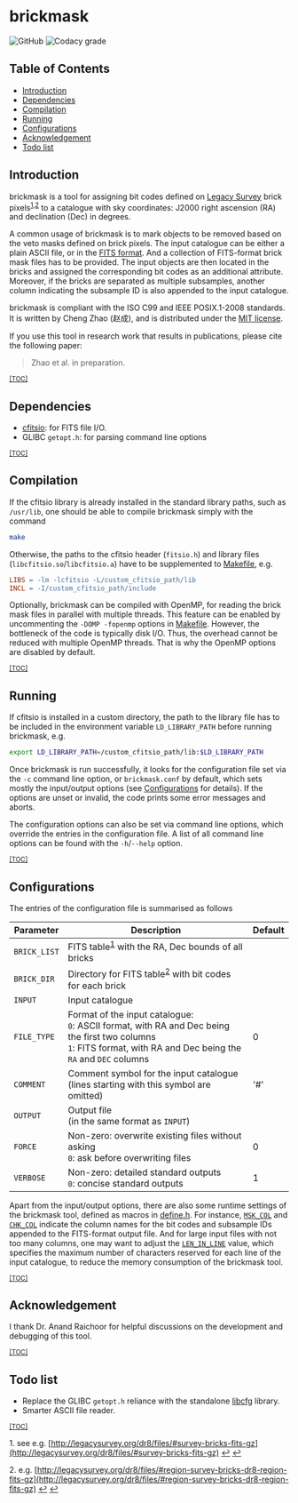 # brickmask

![GitHub](https://img.shields.io/github/license/cheng-zhao/brickmask.svg)
![Codacy grade](https://img.shields.io/codacy/grade/b780618f6c2144649f71de9814a36430.svg)

## Table of Contents

-   [Introduction](#introduction)
-   [Dependencies](#dependencies)
-   [Compilation](#compilation)
-   [Running](#running)
-   [Configurations](#configurations)
-   [Acknowledgement](#acknowledgement)
-   [Todo list](#todo-list)

## Introduction

brickmask is a tool for assigning bit codes defined on [Legacy Survey](http://legacysurvey.org) brick pixels<sup id="quote0">[1](#footnote1),[2](#footnote2)</sup> to a catalogue with sky coordinates: J2000 right ascension (RA) and declination (Dec) in degrees.

A common usage of brickmask is to mark objects to be removed based on the veto masks defined on brick pixels. The input catalogue can be either a plain ASCII file, or in the [FITS format](https://fits.gsfc.nasa.gov/fits_home.html). And a collection of FITS-format brick mask files has to be provided. The input objects are then located in the bricks and assigned the corresponding bit codes as an additional attribute. Moreover, if the bricks are separated as multiple subsamples, another column indicating the subsample ID is also appended to the input catalogue.

brickmask is compliant with the ISO C99 and IEEE POSIX.1-2008 standards. It is written by Cheng Zhao (&#36213;&#25104;), and is distributed under the [MIT license](LICENSE.txt).

If you use this tool in research work that results in publications, please cite the following paper:

> Zhao et al. in preparation.

<small>[\[TOC\]](#table-of-contents)</small>

## Dependencies

-   [cfitsio](https://heasarc.gsfc.nasa.gov/fitsio): for FITS file I/O.
-   GLIBC `getopt.h`: for parsing command line options

<small>[\[TOC\]](#table-of-contents)</small>

## Compilation

If the cfitsio library is already installed in the standard library paths, such as `/usr/lib`, one should be able to compile brickmask simply with the command
```bash
make
```

Otherwise, the paths to the cfitsio header (`fitsio.h`) and library files (`libcfitsio.so`/`libcfitsio.a`) have to be supplemented to [Makefile](Makefile), e.g.
```makefile
LIBS = -lm -lcfitsio -L/custom_cfitsio_path/lib
INCL = -I/custom_cfitsio_path/include
```

Optionally, brickmask can be compiled with OpenMP, for reading the brick mask files in parallel with multiple threads. This feature can be enabled by uncommenting the `-DOMP -fopenmp` options in [Makefile](Makefile#L4). However, the bottleneck of the code is typically disk I/O. Thus, the overhead cannot be reduced with multiple OpenMP threads. That is why the OpenMP options are disabled by default.

<small>[\[TOC\]](#table-of-contents)</small>

## Running

If cfitsio is installed in a custom directory, the path to the library file has to be included in the environment variable `LD_LIBRARY_PATH` before running brickmask, e.g.
```bash
export LD_LIBRARY_PATH=/custom_cfitsio_path/lib:$LD_LIBRARY_PATH
```

Once brickmask is run successfully, it looks for the configuration file set via the `-c` command line option, or `brickmask.conf` by default, which sets mostly the input/output options (see [Configurations](#configurations) for details). If the options are unset or invalid, the code prints some error messages and aborts.

The configuration options can also be set via command line options, which override the entries in the configuration file. A list of all command line options can be found with the `-h`/`--help` option.

<small>[\[TOC\]](#table-of-contents)</small>

## Configurations

The entries of the configuration file is summarised as follows

| Parameter    | Description                                                                                                                                                                 | Default |
|--------------|-----------------------------------------------------------------------------------------------------------------------------------------------------------------------------|---------|
| `BRICK_LIST` | FITS table<sup id="quote1">[1](#footnote1)</sup> with the RA, Dec bounds of all bricks                                                                                      |         |
| `BRICK_DIR`  | Directory for FITS table<sup id="quote2">[2](#footnote2)</sup> with bit codes for each brick                                                                                |         |
| `INPUT`      | Input catalogue                                                                                                                                                             |         |
| `FILE_TYPE`  | Format of the input catalogue: <br />`0`: ASCII format, with RA and Dec being the first two columns<br />`1`: FITS format, with RA and Dec being the `RA` and `DEC` columns | 0       |
| `COMMENT`    | Comment symbol for the input catalogue<br />(lines starting with this symbol are omitted)                                                                                   | '#'     |
| `OUTPUT`     | Output file<br />(in the same format as `INPUT`)                                                                                                                            |         |
| `FORCE`      | Non-zero: overwrite existing files without asking<br />`0`: ask before overwriting files                                                                                    | 0       |
| `VERBOSE`    | Non-zero: detailed standard outputs<br />`0`: concise standard outputs                                                                                                      | 1       |

Apart from the input/output options, there are also some runtime settings of the brickmask tool, defined as macros in [define.h](define.h). For instance, [`MSK_COL`](define.h#L53) and [`CHK_COL`](define.h#L54) indicate the column names for the bit codes and subsample IDs appended to the FITS-format output file. And for large input files with not too many columns, one may want to adjust the [`LEN_IN_LINE`](define.h#L65) value, which specifies the maximum number of characters reserved for each line of the input catalogue, to reduce the memory consumption of the brickmask tool.

<small>[\[TOC\]](#table-of-contents)</small>

## Acknowledgement

I thank Dr. Anand Raichoor for helpful discussions on the development and debugging of this tool.

<small>[\[TOC\]](#table-of-contents)</small>

## Todo list

-   Replace the GLIBC `getopt.h` reliance with the standalone [libcfg](https://github.com/cheng-zhao/libcfg) library.
-   Smarter ASCII file reader.

<small>[\[TOC\]](#table-of-contents)</small>

<span id="footnote1">1</span>. see e.g. [http://legacysurvey.org/dr8/files/#survey-bricks-fits-gz](http://legacysurvey.org/dr8/files/#survey-bricks-fits-gz) [&#8617;](#quote0) [&#8617;](#quote1)

<span id="footnote2">2</span>. e.g. [http://legacysurvey.org/dr8/files/#region-survey-bricks-dr8-region-fits-gz](http://legacysurvey.org/dr8/files/#region-survey-bricks-dr8-region-fits-gz) [&#8617;](#quote0) [&#8617;](#quote2)
